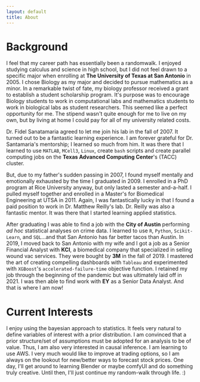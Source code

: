```yaml
---
layout: default
title: About
---
```


# Background
I feel that my career path has essentially been a randomwalk. I enjoyed studying calculus and science in high school, but 
I did not feel drawn to a specific major when enrolling at **The University of Texas at San Antonio** in 2005.
I chose Biology as my major and decided to pursue mathematics as a minor. In a remarkable twist of fate, 
my biology professor received a grant to establish a student scholarship program. It's purpose was to encourage Biology students to work in 
computational labs and mathematics students to work in biological labs as student researchers. This seemed like a perfect opportunity for me. 
The stipend wasn't quite enough for me to live on my own, but by living at home I could pay for all of my university related costs. 

Dr. Fidel Sanatamaria agreed to let me join his lab in the fall of 2007. It turned out to be a fantastic learning experience. 
I am forever grateful for Dr. Santamaria's mentorship; I learned so much from him. It was there that I learned to use `MATLAB`, 
`MCell3`, `Linux`, create `bash` scripts and create parallel computing jobs on the **Texas Advanced Computing Center**'s (TACC) cluster.

But, due to my father's sudden passing in 2007, I found myself mentally and emotionally exhausted by the time I graduated in 2009. 
I enrolled in a PhD program at Rice University anyway, but only lasted a semester and-a-half. I pulled myself together and 
enrolled in a Master's for Biomedical Engineering at UTSA in 2011. Again, I was fantastically lucky in that I found a paid 
position to work in Dr. Matthew Reilly's lab. Dr. Reilly was also a fantastic mentor. It was there that I started learning
applied statistics.

After graduating I was able to find a job with the **City of Austin** performing _ad hoc_ statistical analyses on crime data.
I learned  to use `R`, `Python`, `Scikit-Learn`, and `SQL`...and that San Antonio has far better tacos than Austin.
In 2019, I moved back to San Antonio with my wife and I got a job as a Senior Financial Analyst with **KCI**, a biomedical company 
that specialized in selling wound vac services. They were bought by **3M** in the fall of 2019. I mastered the art of creating 
compelling dashboards with `Tableau` and experimented with `XGBoost`'s `accelerated-failure-time` objective function.
I retained my job through the beginning of the pandemic but was ultimately laid off in 2021. I was then able to find work 
with **EY** as a Senior Data Analyst. And that is where I am now!

# Current Interests
I enjoy using the bayesian approach to statistics. It feels very natural to define variables of interest with a prior distribution. 
I am convinced that a prior structure/set of assumptions must be adopted for an analysis to be of value. Thus, I am also 
very interested in causal inference. I am learning to use AWS. I very much would like to improve at trading options, so I 
am always on the lookout for new/better ways to forecast stock prices. One day, I'll get around to learning Blender or 
maybe comfyUI and do something truly creative. Until then, I'll just continue my random-walk through life. :) 